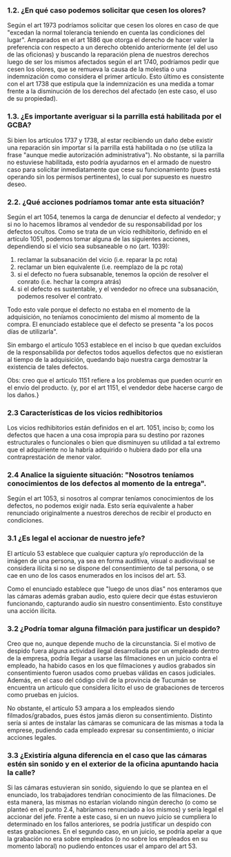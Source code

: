 ### 1.2. ¿En qué caso podemos solicitar que cesen los olores?

Según el art 1973 podríamos solicitar que cesen los olores en caso de que "excedan la normal tolerancia teniendo en cuenta las condiciones del lugar". Amparados en el art 1886 que otorga el derecho de hacer valer la preferencia con respecto a un derecho obtenido anteriormente (el del uso de las oficionas) y buscando la reparación plena de nuestros derechos luego de ser los mismos afectados según el art 1740, podríamos pedir que cesen los olores, que se remueva la causa de la molestia o una indemnización como considera el primer artículo. Esto último es consistente con el art 1738 que estipula que la indemnización es una medida a tomar frente a la disminución de los derechos del afectado (en este caso, el uso de su propiedad).

### 1.3. ¿Es importante averiguar si la parrilla está habilitada por el GCBA?

Si bien los artículos 1737 y 1738, al estar recibiendo un daño debe existir una reparación sin importar si la parrilla está habilitada o no (se utiliza la frase "aunque medie autorización administrativa"). No obstante, si la parrilla no estuviese habilitada, esto podría ayudarnos en el armado de nuestro caso para solicitar inmediatamente que cese su funcionamiento (pues está operando sin los permisos pertinentes), lo cual por supuesto es nuestro deseo.

### 2.2. ¿Qué acciones podríamos tomar ante esta situación?

Según el art 1054, tenemos la carga de denunciar el defecto al vendedor; y si no lo hacemos libramos al vendedor de su responsabilidad por los defectos ocultos. Como se trata de un vicio redhibitorio, definido en el artículo 1051, podemos tomar alguna de las siguientes acciones, dependiendo si el vicio sea subsaneable o no (art. 1039):

1. reclamar la subsanación del vicio (i.e. reparar la pc rota)
2. reclamar un bien equivalente (i.e. reemplazo de la pc rota)
3. si el defecto no fuera subsanable, tenemos la opción de resolver el conrato (i.e. hechar la compra atrás)
4. si el defecto es sustentable, y el vendedor no ofrece una subsanación, podemos resolver el contrato.

Todo esto vale porque el defecto no estaba en el momento de la adquisición, no teníamos conocimiento del mismo al momento de la compra. El enunciado establece que el defecto se presenta "a los pocos días de utilizarla".

Sin embargo el artículo 1053 establece en el inciso b que quedan excluídos de la responsabilida por defectos todos aquellos defectos que no existieran al tiempo de la adquisición, quedando bajo nuestra carga demostrar la existencia de tales defectos.

Obs: creo que el artículo 1151 refiere a los problemas que pueden ocurrir en el envío del producto. {y, por el art 1151, el vendedor debe hacerse cargo de los daños.}

### 2.3 Características de los vicios redhibitorios

Los vicios redhibitorios están definidos en el art. 1051, inciso b; como los defectos que hacen a una cosa impropia para su destino por razones estructurales o funcionales o bien que disminuyen su utilidad a tal extremo que el adquiriente no la habría adquirido o hubiera dado por ella una contraprestación de menor valor.

### 2.4 Analice la siguiente situación: "Nosotros teníamos conocimientos de los defectos al momento de la entrega".

Según el art 1053, si nosotros al comprar teníamos conocimientos de los defectos, no podemos exigir nada. Esto sería equivalente a haber renunciado originalmente a nuestros derechos de recibir el producto en condiciones.

### 3.1 ¿Es legal el accionar de nuestro jefe?

El artículo 53 establece que cualquier captura y/o reproducción de la imágen de una persona, ya sea en forma auditiva, visual o audiovisual se considera ilícita si no se dispone del consentimiento de tal persona, o se cae en uno de los casos enumerados en los incisos del art. 53.

Como el enunciado establece que "luego de unos días" nos enteramos que las cámaras además graban audio, esto quiere decir que éstas estuvieron funcionando, capturando audio sin nuestro consentimiento. Esto constituye una acción ilícita.

### 3.2 ¿Podría tomar alguna filmación para justificar un despido?

Creo que no, aunque depende mucho de la circunstancia. Si el motivo de despido fuera alguna actividad ilegal desarrollada por un empleado dentro de la empresa, podría llegar a usarse las filmaciones en un juicio contra el empleado, ha habido casos en los que filmaciones y audios grabados sin consentimiento fueron usados como pruebas válidas en casos judiciales. Además, en el caso del código civil de la provincia de Tucumán se encuentra un artículo que considera lícito el uso de grabaciones de terceros como pruebas en juicios.

No obstante, el artículo 53 ampara a los empleados siendo filmados/grabados, pues éstos jamás dieron su consentimiento. Distinto sería si antes de instalar las cámaras se comunicara de las mismas a toda la emprese, pudiendo cada empleado expresar su consentimiento, o iniciar acciones legales.

### 3.3 ¿Existiría alguna diferencia en el caso que las cámaras estén sin sonido y en el exterior de la oficina apuntando hacia la calle?

Si las cámaras estuvieran sin sonido, siguiendo lo que se plantea en el enunciado, los trabajadores tendrían conocimiento de las filmaciones. De esta manera, las mismas no estarían violando ningún derecho (o como se planteó en el punto 2.4, habríamos renunciado a los mismos) y sería legal el accionar del jefe. Frente a este caso, si en un nuevo juicio se cumpliera lo determinado en los fallos anteriores, se podría justificar un despido con estas grabaciones.
En el segundo caso, en un juicio, se podría apelar a que la grabación no era sobre empleados (o no sobre los empleados en su momento laboral) no pudiendo entonces usar el amparo del art 53.
